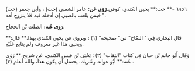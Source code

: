 ٦٩٥٦ -** خت:** يحيى الكندي، كوفي.**رَوَى عَن:** عامر الشعبي (خت) ، وأبي جعفر (خت) " فيمن يلعب بالصبي إن أدخله فيه فلا يتزوج أمه.

**رَوَى عَنه:** الصلت بْن الحجاج.

قال البخاري فِي " النكاح" من" صحيحه" (١) : ويروى عن يحيى الكندي بهذا.** قال:** ويحيى هذا غير معروف ولم يتابع عَلَيْهِ.

وَقَال أَبُو حاتم بْن حبان فِي كتاب "الثقات" (٢) : يَحْيَى بْن قيس الكندي، عَن شريح،** رَوَى عَنه:** أَبُو عوانة وشَرِيك. يحتمل أن يكون هذا، والله أعلم (٣) .